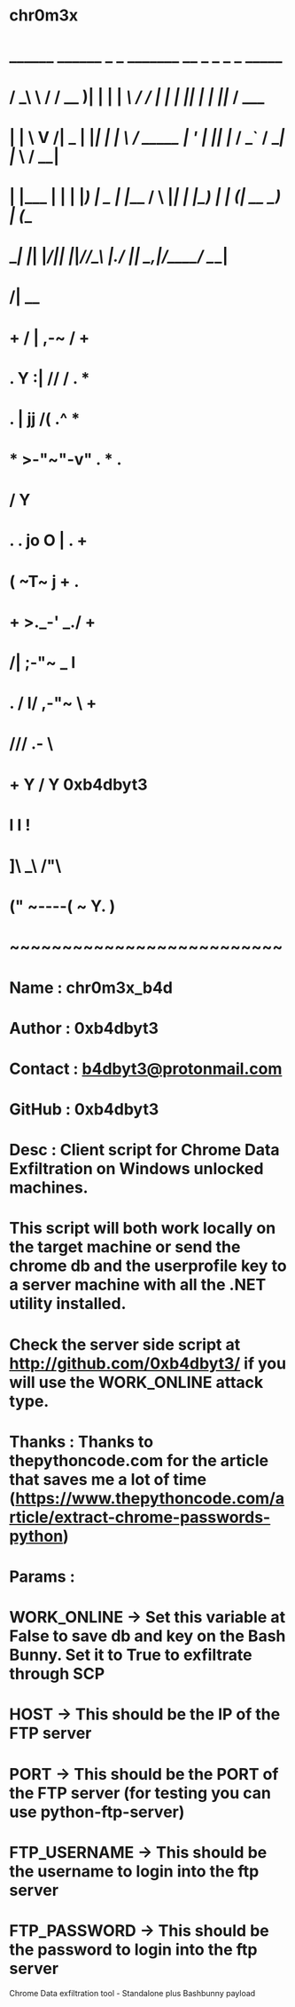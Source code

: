 # chr0m3x

#   ______   ______  _   _ _______  __          _     _  _       _     _____      
#  / ___\ \ / / __ )| | | | ____\ \/ /         | |__ | || |   __| |___|___ /  ___ 
# | |    \ V /|  _ \| |_| |  _|  \  /   _____  | '_ \| || |_ / _` / __| |_ \ / __|
# | |___  | | | |_) |  _  | |___ /  \  |_____| | |_) |__   _| (_| \__ \___) | (__ 
#  \____| |_| |____/|_| |_|_____/_/\_\         |_.__/   |_|  \__,_|___/____/ \___|
#
#                      /|      __
#             +      / |   ,-~ /             +
#     .              Y :|  //  /                .         *
#         .          | jj /( .^     *
#               *    >-"~"-v"              .        *        .
#                  /       Y
#   .     .        jo  O    |     .            +
#                 ( ~T~     j                     +     .
#      +           >._-' _./         +
#               /| ;-"~ _  l
#  .           / l/ ,-"~    \     +
#              \//\/      .- \
#       +       Y        /    Y         0xb4dbyt3
#               l       I     !
#               ]\      _\    /"\
#              (" ~----( ~   Y.  )
#          ~~~~~~~~~~~~~~~~~~~~~~~~~~
#            
#
# Name      :   chr0m3x_b4d                                                                 
# Author    :   0xb4dbyt3
# Contact   :   b4dbyt3@protonmail.com
# GitHub    :   0xb4dbyt3
# Desc      :   Client script for Chrome Data Exfiltration on Windows unlocked machines.
#               This script will both work locally on the target machine or send the chrome db and the userprofile key to a server machine with all the .NET utility installed.
#               Check the server side script at http://github.com/0xb4dbyt3/<ADD NEW URL> if you will use the WORK_ONLINE attack type.
#
# Thanks    :   Thanks to thepythoncode.com for the article that saves me a lot of time (https://www.thepythoncode.com/article/extract-chrome-passwords-python)
#
# Params    :   
#   WORK_ONLINE     -> Set this variable at False to save db and key on the Bash Bunny. Set it to True to exfiltrate through SCP
#   HOST            -> This should be the IP of the FTP server
#   PORT            -> This should be the PORT of the FTP server (for testing you can use python-ftp-server)
#   FTP_USERNAME    -> This should be the username to login into the ftp server
#   FTP_PASSWORD    -> This should be the password to login into the ftp server

Chrome Data exfiltration tool - Standalone plus Bashbunny payload
